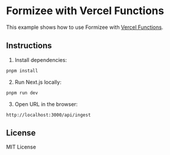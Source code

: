 # Formizee with Vercel Functions

This example shows how to use Formizee with [Vercel Functions](https://vercel.com/docs/functions).

## Instructions

1. Install dependencies:

```sh
pnpm install
```

2. Run Next.js locally:

```sh
pnpm run dev
```

3. Open URL in the browser:

```
http://localhost:3000/api/ingest
```

## License

MIT License
